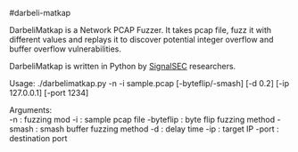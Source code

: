 #darbeli-matkap

DarbeliMatkap is a Network PCAP Fuzzer. It takes pcap file, fuzz it with different values and replays it to discover potential integer overflow and buffer overflow vulnerabilities.

DarbeliMatkap is written in Python by [SignalSEC](http://www.signalsec.com/) researchers.

Usage: ./darbelimatkap.py -n -i sample.pcap [-byteflip/-smash] [-d 0.2] [-ip 127.0.0.1] [-port 1234]

Arguments:  
	-n        : fuzzing mod
	-i        : sample pcap file
	-byteflip : byte flip fuzzing method
	-smash    : smash buffer fuzzing method
	-d        : delay time
	-ip       : target IP
	-port     : destination port
